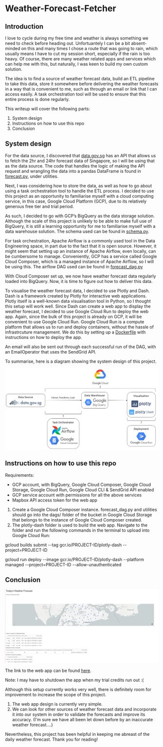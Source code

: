 # Weather-Forecast-Fetcher

## Introduction

I love to cycle during my free time and weather is always something we need to check before heading out.
Unfortuantely I can be a bit absent-minded on this and many times I chose a route that was going to rain, which usually means I have to cut my session short, especially if the rain is too heavy.
Of course, there are many weather related apps and services which can help me with this, but naturally, I was keen to build my own custom solution.

The idea is to find a source of weather forecast data, build an ETL pipeline to take this data, store it somewhere before delivering the weather forecasts in a way that is convenient to me, such as through an email or link that I can access easily. A task orchestration tool will be used to ensure that this entire process is done regularly.

This writeup will cover the following parts:
 1. System design
 2. Instructions on how to use this repo
 3. Conclusion

## System design

For the data source, I discovered that [data.gov.sg](https://data.gov.sg/) has an API that allows us to fetch the 2hr and 24hr forecast data of Singapore, so I will be using that as the data source. The code that handles the logic of making the API request and wrangling the data into a pandas DataFrame is found in [forecast.py](utilities/forecast.py), under utilities.

Next, I was considering how to store the data, as well as how to go about using a task orchestration tool to handle the ETL process. I decided to use this project as an opportunity to familiarise myself with a cloud computing service, in this case, Google Cloud Platform (GCP), due to its relatively generous free tier and trial period.

As such, I decided to go with GCP’s BigQuery as the data storage solution. Although the scale of this project is unlikely to be able to make full use of BigQuery, it is still a learning opportunity for me to familiarise myself with a data warehouse solution. The schema used can be found in [schema.py](utilities/schema.py).

For task orchestration, Apache Airflow is a commonly used tool in the Data Engineering space, in part due to the fact that it is open source. However, it might seem that setting up an instance of Apache Airflow, even locally, can be cumbersome to manage. Conveniently, GCP has a service called Google Cloud Composer, which is a managed instance of Apache Airflow, so I will be using this. The airflow DAG used can be found in [forecast_dag.py](forecast_dag.py)

With Cloud Composer set up, we now have weather forecast data regularly loaded into BigQuery. Now, it is time to figure out how to deliver this data.

To visualise the weather forecast data, I decided to use Plotly and Dash. Dash is a framework created by Plotly for interactive web applications. Plotly itself is a well-known data visualisation tool in Python, so I thought this setup will work well. Since Dash can create a web app to display the weather forecast, I decided to use Google Cloud Run to deploy the web app. Again, since the bulk of this project is already on GCP, it will be convenient to use Google Cloud Run. Google Cloud Run is a compute platform that allows us to run and deploy containers, without the hassle of infrastrcuture management. We do this by setting up a [Dockerfile](plotly-dash/Dockerfile) with instructions on how to deploy the app.

An email will also be sent out through each successful run of the DAG, with an EmailOperator that uses the SendGrid API.

To summarise, here is a diagram showing the system design of this project.

![diagram](https://github.com/alif898/Weather-Forecast-Fetcher/blob/main/diagram.png?raw=true)

## Instructions on how to use this repo

Requirements:
- GCP account, with BigQuery, Google Cloud Composer, Google Cloud Storage, Google Cloud Run, Google Cloud CLI & SendGrid API enabled
- GCP service account with permissions for all the above services
- Mapbox API access token for the web app

1. Create a Google Cloud Composer instance. forecast_dag.py and utilities should go into the dags/ folder of the bucket in Google Cloud Storage that belongs to the instance of Google Cloud Composer created.
2. The plotly-dash folder is used to build the web app. Navigate to the folder and run the following commands in the terminal to upload into Google Cloud Run:

gcloud builds submit --tag gcr.io/PROJECT-ID/plotly-dash  --project=PROJECT-ID

gcloud run deploy --image gcr.io/PROJECT-ID/plotly-dash --platform managed  --project=PROJECT-ID --allow-unauthenticated

## Conclusion

![diagram](https://github.com/alif898/Weather-Forecast-Fetcher/blob/main/sample.png?raw=true)

The link to the web app can be found [here](https://plotly-dash-2qgkppxq3q-as.a.run.app/).

Note: I may have to shutdown the app when my trial credits run out :(

Although this setup currently works very well, there is definitely room for improvement to increase the scope of this project. 
1. The web app design is currently very simple.
2. We can look for other sources of weather forecast data and incorporate it into our system in order to validate the forecasts and improve its accuracy. (I'm sure we have all been let down before by an inaccurate weather forecast....)

Nevertheless, this project has been helpful in keeping me abreast of the daily weather forecast. Thank you for reading!
